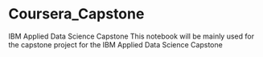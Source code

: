 # Coursera_Capstone
IBM Applied Data Science Capstone This notebook will be mainly used for the capstone project for the IBM Applied Data Science Capstone

